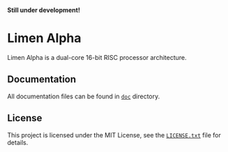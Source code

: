 **Still under development!**

# Limen Alpha

Limen Alpha is a dual-core 16-bit RISC processor architecture.

## Documentation

All documentation files can be found in [`doc`](doc) directory.

## License

This project is licensed under the MIT License, see the [`LICENSE.txt`](LICENSE.txt) file for details.
